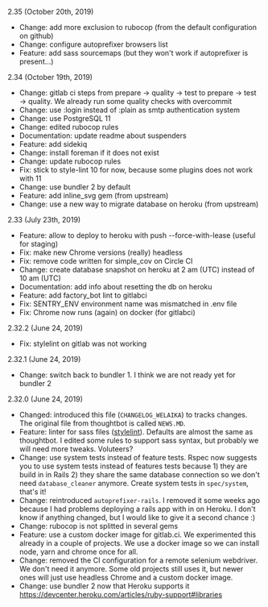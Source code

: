 2.35 (October 20th, 2019)
* Change: add more exclusion to rubocop (from the default configuration on github)
* Change: configure autoprefixer browsers list
* Feature: add sass sourcemaps (but they won't work if autoprefixer is present...)

2.34 (October 19th, 2019)
* Change: gitlab ci steps from prepare -> quality -> test to prepare -> test -> quality. We already run some quality checks with overcommit
* Change: use :login instead of :plain as smtp authentication system
* Change: use PostgreSQL 11
* Change: edited rubocop rules
* Documentation: update readme about suspenders
* Feature: add sidekiq
* Change: install foreman if it does not exist
* Change: update rubocop rules
* Fix: stick to style-lint 10 for now, because some plugins does not work with 11
* Change: use bundler 2 by default
* Feature: add inline_svg gem (from upstream)
* Change: use a new way to migrate database on heroku (from upstream)


2.33 (July 23th, 2019)
* Feature: allow to deploy to heroku with push --force-with-lease (useful for staging)
* Fix: make new Chrome versions (really) headless
* Fix: remove code written for simple_cov on Circle CI
* Change: create database snapshot on heroku at 2 am (UTC) instead of 10 am (UTC)
* Documentation: add info about resetting the db on heroku
* Feature: add factory_bot lint to gitlabci
* Fix: SENTRY_ENV environment name was mismatched in .env file
* Fix: Chrome now runs (again) on docker (for gitlabci)

2.32.2 (June 24, 2019)
* Fix: stylelint on gitlab was not working

2.32.1 (June 24, 2019)
* Change: switch back to bundler 1. I think we are not ready yet for bundler 2

2.32.0 (June 24, 2019)
* Changed: introduced this file (`CHANGELOG_WELAIKA`) to tracks changes. The original file from thoughtbot is called `NEWS.MD`.
* Feature: linter for sass files ([stylelint](https://stylelint.io/)). Defaults are almost the same as thoughtbot. I edited some rules to support sass syntax, but probably we will need more tweaks. Voluteers?
* Change: use system tests instead of feature tests. Rspec now suggests you to use system tests instead of features tests because 1) they are build in in Rails 2) they share the same database connection so we don't need `database_cleaner` anymore. Create system tests in `spec/system`, that's it!
* Change: reintroduced `autoprefixer-rails`. I removed it some weeks ago because I had problems deploying a rails app with in on Heroku. I don't know if anything changed, but I would like to give it a second chance :)
* Change: rubocop is not splitted in several gems
* Feature: use a custom docker image for gitlab.ci. We experimented this already in a couple of projects. We use a docker image so we can install node, yarn and chrome once for all.
* Change: removed the CI configuration for a remote selenium webdriver. We don't need it anymore. Some old projects still uses it, but newer ones will just use headless Chrome and a custom docker image.
* Change: use bundler 2 now that Heroku supports it https://devcenter.heroku.com/articles/ruby-support#libraries
